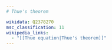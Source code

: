 ```yaml
---
# Thue's theorem

wikidata: Q2378270
msc_classification: 11
wikipedia_links:
  - "[[Thue equation|Thue's theorem]]"
---
```

